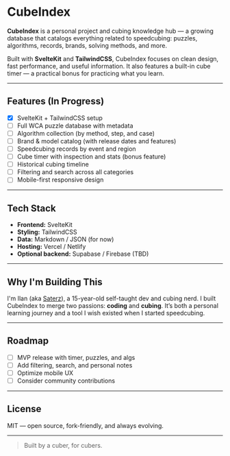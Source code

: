 # CubeIndex

**CubeIndex** is a personal project and cubing knowledge hub — a growing database that catalogs everything related to speedcubing: puzzles, algorithms, records, brands, solving methods, and more.

Built with **SvelteKit** and **TailwindCSS**, CubeIndex focuses on clean design, fast performance, and useful information. It also features a built-in cube timer — a practical bonus for practicing what you learn.

---

## Features (In Progress)

- [x] SvelteKit + TailwindCSS setup
- [ ] Full WCA puzzle database with metadata
- [ ] Algorithm collection (by method, step, and case)
- [ ] Brand & model catalog (with release dates and features)
- [ ] Speedcubing records by event and region
- [ ] Cube timer with inspection and stats (bonus feature)
- [ ] Historical cubing timeline
- [ ] Filtering and search across all categories
- [ ] Mobile-first responsive design

---

## Tech Stack

- **Frontend:** SvelteKit
- **Styling:** TailwindCSS
- **Data:** Markdown / JSON (for now)
- **Hosting:** Vercel / Netlify
- **Optional backend:** Supabase / Firebase (TBD)

---

## Why I'm Building This

I'm Ilan (aka [Saterz](https://saterz.dev)), a 15-year-old self-taught dev and cubing nerd. I built CubeIndex to merge two passions: **coding** and **cubing**. It’s both a personal learning journey and a tool I wish existed when I started speedcubing.

---

## Roadmap

- [ ] MVP release with timer, puzzles, and algs
- [ ] Add filtering, search, and personal notes
- [ ] Optimize mobile UX
- [ ] Consider community contributions

---

## License

MIT — open source, fork-friendly, and always evolving.

---

> Built by a cuber, for cubers.
